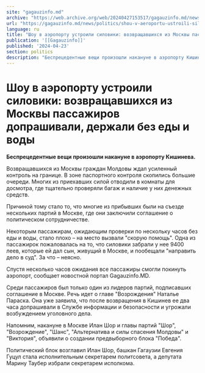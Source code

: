 ```yaml
---
site: "gagauzinfo.md"
archive: "https://web.archive.org/web/20240427153517/gagauzinfo.md/news/politics/shou-v-aeroportu-ustroili-siloviki-vozvraschavshihsya-iz-moskvi-passazhirov-doprashivali-derzhali-bez-edi-i-vodi"
url: "https://gagauzinfo.md/news/politics/shou-v-aeroportu-ustroili-siloviki-vozvraschavshihsya-iz-moskvi-passazhirov-doprashivali-derzhali-bez-edi-i-vodi"
language: ru
title: "Шоу в аэропорту устроили силовики: возвращавшихся из Москвы пассажиров допрашивали, держали без еды и воды"
publication: '[[Gagauzinfo]]'
published: '2024-04-23'
section: politics
description: "Беспрецедентные вещи произошли накануне в аэропорту Кишинева."
---
```


# Шоу в аэропорту устроили силовики: возвращавшихся из Москвы пассажиров допрашивали, держали без еды и воды

**Беспрецедентные вещи произошли накануне в аэропорту Кишинева.**

Возвращавшихся из Москвы граждан Молдовы ждал усиленный контроль на границе. В зоне паспортного контроля скопились большие очереди. Многих из приехавших силой отводили в комнаты для досмотра, где тщательно проверяли багаж и наличие у них денежных средств.

Причиной тому стало то, что многие из прибывших были на съезде нескольких партий в Москве, где они заключили соглашение о политическом сотрудничестве.

Некоторым пассажирам, ожидающим проверки по нескольку часов без еды и воды, стало плохо – на место вызвали "скорую помощь". Одна из пассажирок пожаловалась на то, что силовики забрали у нее 9400 леев, которые ей дал сын, живущий в Москве, и пообещали "направить дело в суд". За что – неясно.

Спустя несколько часов ожидания все пассажиры смогли покинуть аэропорт, сообщает новостной портал Gagauzinfo.MD.

Среди пассажиров был только один из лидеров партий, подписавших соглашение в Москве. Речь идет о главе "Возрождения" Наталье Параска. Она уже заявила, что после возвращения в Кишинев ее два часа допрашивали в Службе информации и безопасности и угрожали возбуждением уголовного дела.

Напомним, накануне в Москве Илан Шор и главы партий "Шор", "Возрождение", "Шанс", "Альтернатива и силы спасения Молдовы" и "Виктория", объявили о создании предвыборного блока "Победа".

Политический блок возглавил Илан Шор, башкан Гагаузии Евгения Гуцул стала исполнительным секретарем политсовета, а депутата Марину Таубер избрали секретарем исполкома.